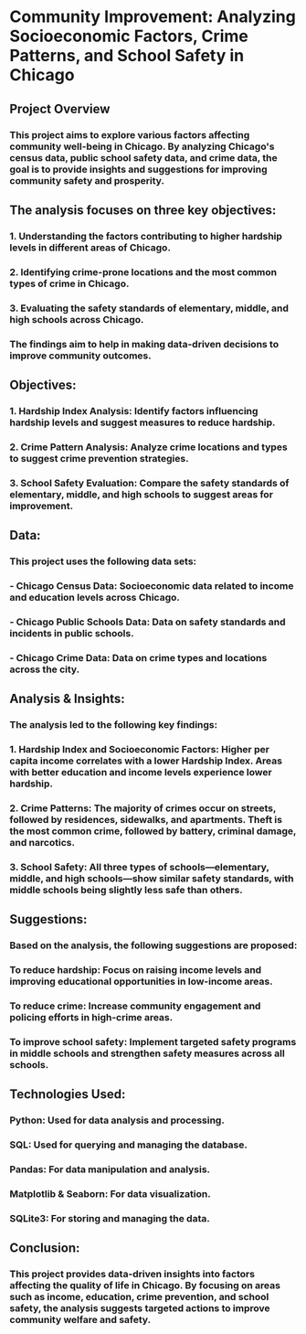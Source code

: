 # Community Improvement: Analyzing Socioeconomic Factors, Crime Patterns, and School Safety in Chicago
## Project Overview
### This project aims to explore various factors affecting community well-being in Chicago. By analyzing Chicago's census data, public school safety data, and crime data, the goal is to provide insights and suggestions for improving community safety and prosperity.

## The analysis focuses on three key objectives:
### 1. Understanding the factors contributing to higher hardship levels in different areas of Chicago.
### 2. Identifying crime-prone locations and the most common types of crime in Chicago.
### 3. Evaluating the safety standards of elementary, middle, and high schools across Chicago.

### The findings aim to help in making data-driven decisions to improve community outcomes.

## Objectives:
### 1. Hardship Index Analysis: Identify factors influencing hardship levels and suggest measures to reduce hardship.
### 2. Crime Pattern Analysis: Analyze crime locations and types to suggest crime prevention strategies.
### 3. School Safety Evaluation: Compare the safety standards of elementary, middle, and high schools to suggest areas for improvement.

## Data:
### This project uses the following data sets:
### - Chicago Census Data: Socioeconomic data related to income and education levels across Chicago.
### - Chicago Public Schools Data: Data on safety standards and incidents in public schools.
### - Chicago Crime Data: Data on crime types and locations across the city.

## Analysis & Insights:
### The analysis led to the following key findings:
### 1. Hardship Index and Socioeconomic Factors: Higher per capita income correlates with a lower Hardship Index. Areas with better education and income levels experience lower hardship.
### 2. Crime Patterns: The majority of crimes occur on streets, followed by residences, sidewalks, and apartments. Theft is the most common crime, followed by battery, criminal damage, and narcotics.
### 3. School Safety: All three types of schools—elementary, middle, and high schools—show similar safety standards, with middle schools being slightly less safe than others.

## Suggestions:
### Based on the analysis, the following suggestions are proposed:
### To reduce hardship: Focus on raising income levels and improving educational opportunities in low-income areas.
### To reduce crime: Increase community engagement and policing efforts in high-crime areas.
### To improve school safety: Implement targeted safety programs in middle schools and strengthen safety measures across all schools.

## Technologies Used:
### Python: Used for data analysis and processing.
### SQL: Used for querying and managing the database.
### Pandas: For data manipulation and analysis.
### Matplotlib & Seaborn: For data visualization.
### SQLite3: For storing and managing the data.

## Conclusion:
### This project provides data-driven insights into factors affecting the quality of life in Chicago. By focusing on areas such as income, education, crime prevention, and school safety, the analysis suggests targeted actions to improve community welfare and safety.
